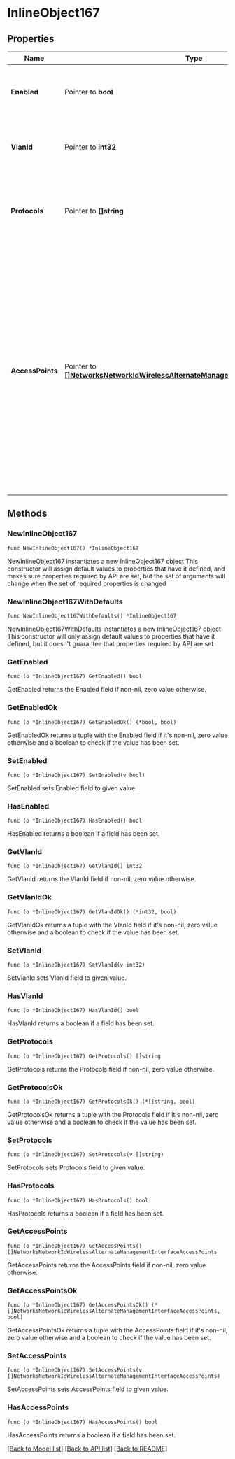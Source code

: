 # InlineObject167

## Properties

Name | Type | Description | Notes
------------ | ------------- | ------------- | -------------
**Enabled** | Pointer to **bool** | Boolean value to enable or disable alternate management interface | [optional] 
**VlanId** | Pointer to **int32** | Alternate management interface VLAN, must be between 1 and 4094 | [optional] 
**Protocols** | Pointer to **[]string** | Can be one or more of the following values: &#39;radius&#39;, &#39;snmp&#39;, &#39;syslog&#39; or &#39;ldap&#39; | [optional] 
**AccessPoints** | Pointer to [**[]NetworksNetworkIdWirelessAlternateManagementInterfaceAccessPoints**](NetworksNetworkIdWirelessAlternateManagementInterfaceAccessPoints.md) | Array of access point serial number and IP assignment. Note: accessPoints IP assignment is not applicable for template networks, in other words, do not put &#39;accessPoints&#39; in the body when updating template networks. Also, an empty &#39;accessPoints&#39; array will remove all previous static IP assignments | [optional] 

## Methods

### NewInlineObject167

`func NewInlineObject167() *InlineObject167`

NewInlineObject167 instantiates a new InlineObject167 object
This constructor will assign default values to properties that have it defined,
and makes sure properties required by API are set, but the set of arguments
will change when the set of required properties is changed

### NewInlineObject167WithDefaults

`func NewInlineObject167WithDefaults() *InlineObject167`

NewInlineObject167WithDefaults instantiates a new InlineObject167 object
This constructor will only assign default values to properties that have it defined,
but it doesn't guarantee that properties required by API are set

### GetEnabled

`func (o *InlineObject167) GetEnabled() bool`

GetEnabled returns the Enabled field if non-nil, zero value otherwise.

### GetEnabledOk

`func (o *InlineObject167) GetEnabledOk() (*bool, bool)`

GetEnabledOk returns a tuple with the Enabled field if it's non-nil, zero value otherwise
and a boolean to check if the value has been set.

### SetEnabled

`func (o *InlineObject167) SetEnabled(v bool)`

SetEnabled sets Enabled field to given value.

### HasEnabled

`func (o *InlineObject167) HasEnabled() bool`

HasEnabled returns a boolean if a field has been set.

### GetVlanId

`func (o *InlineObject167) GetVlanId() int32`

GetVlanId returns the VlanId field if non-nil, zero value otherwise.

### GetVlanIdOk

`func (o *InlineObject167) GetVlanIdOk() (*int32, bool)`

GetVlanIdOk returns a tuple with the VlanId field if it's non-nil, zero value otherwise
and a boolean to check if the value has been set.

### SetVlanId

`func (o *InlineObject167) SetVlanId(v int32)`

SetVlanId sets VlanId field to given value.

### HasVlanId

`func (o *InlineObject167) HasVlanId() bool`

HasVlanId returns a boolean if a field has been set.

### GetProtocols

`func (o *InlineObject167) GetProtocols() []string`

GetProtocols returns the Protocols field if non-nil, zero value otherwise.

### GetProtocolsOk

`func (o *InlineObject167) GetProtocolsOk() (*[]string, bool)`

GetProtocolsOk returns a tuple with the Protocols field if it's non-nil, zero value otherwise
and a boolean to check if the value has been set.

### SetProtocols

`func (o *InlineObject167) SetProtocols(v []string)`

SetProtocols sets Protocols field to given value.

### HasProtocols

`func (o *InlineObject167) HasProtocols() bool`

HasProtocols returns a boolean if a field has been set.

### GetAccessPoints

`func (o *InlineObject167) GetAccessPoints() []NetworksNetworkIdWirelessAlternateManagementInterfaceAccessPoints`

GetAccessPoints returns the AccessPoints field if non-nil, zero value otherwise.

### GetAccessPointsOk

`func (o *InlineObject167) GetAccessPointsOk() (*[]NetworksNetworkIdWirelessAlternateManagementInterfaceAccessPoints, bool)`

GetAccessPointsOk returns a tuple with the AccessPoints field if it's non-nil, zero value otherwise
and a boolean to check if the value has been set.

### SetAccessPoints

`func (o *InlineObject167) SetAccessPoints(v []NetworksNetworkIdWirelessAlternateManagementInterfaceAccessPoints)`

SetAccessPoints sets AccessPoints field to given value.

### HasAccessPoints

`func (o *InlineObject167) HasAccessPoints() bool`

HasAccessPoints returns a boolean if a field has been set.


[[Back to Model list]](../README.md#documentation-for-models) [[Back to API list]](../README.md#documentation-for-api-endpoints) [[Back to README]](../README.md)


